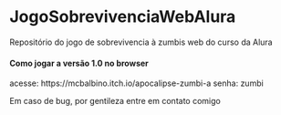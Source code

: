 # JogoSobrevivenciaWebAlura
Repositório do jogo de sobrevivencia à zumbis web do curso da Alura

<h4>Como jogar a versão 1.0 no browser</h4>
acesse: https://mcbalbino.itch.io/apocalipse-zumbi-a
senha: zumbi

Em caso de bug, por gentileza entre em contato comigo
